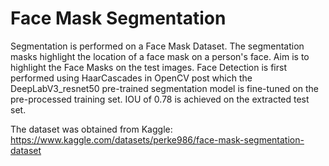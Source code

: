 # Face Mask Segmentation

Segmentation is performed on a Face Mask Dataset. The segmentation masks highlight the location of a face mask on a person's face. Aim is to highlight the Face Masks on the test images. Face Detection is first performed using HaarCascades in OpenCV post which the DeepLabV3_resnet50 pre-trained segmentation model is fine-tuned on the pre-processed training set. IOU of 0.78 is achieved on the extracted test set. 

The dataset was obtained from Kaggle: https://www.kaggle.com/datasets/perke986/face-mask-segmentation-dataset
